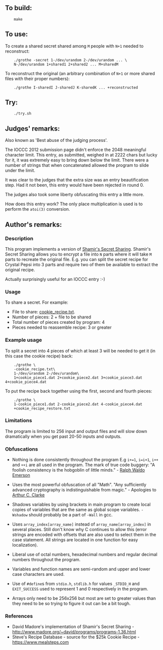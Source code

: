## To build:

```<!---sh-->
    make
```


## To use:

To create a shared secret shared among `M` people with `N+1` needed to reconstruct:

```<!---sh-->
    ./grothe -secret 1-/dev/urandom 2-/dev/urandom ... \
	N-/dev/urandom 1+shared1 2+shared2 ... M+sharedM
```

To reconstruct the original (an arbitrary combination of `N+1` or
more shared files with their proper numbers):

```<!---sh-->
    ./grothe I-sharedI J-sharedJ K-sharedK ... +reconstructed
```


## Try:

```<!---sh-->
    ./try.sh
```


## Judges' remarks:

Also known as 'Best abuse of the judging process'.

The IOCCC 2012 submission page didn't enforce the 2048 meaningful character
limit.  This entry, as submitted, weighed in at 2222 chars but lucky for it, it
was extremely easy to bring down below the limit.  There were a number of
strings that when concatenated allowed the program to slide under the limit.

It was clear to the judges that the extra size was an entry beautification step.
Had it not been, this entry would have been rejected in round 0.

The judges also took some liberty obfuscating this entry a little more.

How does this entry work? The only place multiplication is used is
to perform the `atoi(3)` conversion.


## Author's remarks:

### Description

This program implements a version of [Shamir's Secret
Sharing](http://en.wikipedia.org/wiki/Shamir%27s_Secret_Sharing).  Shamir's Secret
Sharing allows you to encrypt a file into `N` parts where it will take `M` parts to
recreate the original file.  E.g. you can split the secret recipe for Crystal Pepsi
into 3 parts and require two of them be available to extract the original recipe.

Actually surprisingly useful for an IOCCC entry :-)


### Usage

To share a secret. For example:

- File to share: [cookie_recipe.txt](cookie_recipe.txt).
- Number of pieces: 2 + file to be shared
- Total number of pieces created by program: 4
- Pieces needed to reassemble recipe: 3 or greater


### Example usage

To split a secret into 4 pieces of which at least 3 will be needed to get it (in
this case the cookie recipe) back:

```<!---sh-->
    ./grothe \
	-cookie_recipe.txt\
	1-/dev/urandom 2-/dev/urandom\
	1+cookie_piece1.dat 2+cookie_piece2.dat 3+cookie_piece3.dat 4+cookie_piece4.dat
```

To put the recipe back together using the first, second and fourth pieces:

```<!---sh-->
    ./grothe \
	1-cookie_piece1.dat 2-cookie_piece2.dat 4-cookie_piece4.dat
	+cookie_recipe_restore.txt
```


### Limitations

The program is limited to 256 input and output files and will slow down
dramatically when you get past 20-50 inputs and outputs.

### Obfuscations

* Nothing is done consistently throughout the program E.g `i+=1`, `i=i+1`, `i++`
and `++i` are all used in the program.  The mark of true code buggery: "A
foolish consistency is the hobgoblin of little minds." - [Ralph Waldo
Emerson](https://en.wikipedia.org/wiki/Ralph_Waldo_Emerson)

* Uses the most powerful obfuscation of all "Math".  "Any sufficiently advanced
cryptography is indistinguishable from magic." - Apologies to [Arthur C.
Clarke](https://en.wikipedia.org/wiki/Arthur_C._Clarke)

* Shadows variables by using brackets in main program to create local copies of
variables that are the same as global scope variables.  `-Wshadow` should
probably be a part of `-Wall` in gcc.

* Uses `array_index[array_name]` instead of `array_name[array_index]` in several
places.  Still don't know why C continues to allow this (error strings are
encoded with offsets that are also used to select them in the case statement.
All strings are located in one function for easy localization).

* Liberal use of octal numbers, hexadecimal numbers and regular decimal numbers
throughout the program.

* Variables and function names are semi-random and upper and lower case
characters are used.

* Use of `#define`s from `stdio.h`, `stdlib.h` for values `_STDIO_H` and
`EXIT_SUCCESS` used to represent 1 and 0 respectively in the program.

* Arrays only need to be 256x256 but most are set to greater values than they
need to be so trying to figure it out can be a bit tough.


### References

* David Madore's implementation of Shamir's Secret Sharing - <http://www.madore.org/~david/programs/programs-1.36.html>
* Steve's Recipe Database - source for the $25k Cookie Recipe - <https://www.mealsteps.com>


<!--

    Copyright © 1984-2024 by Landon Curt Noll. All Rights Reserved.

    You are free to share and adapt this file under the terms of this license:

	Creative Commons Attribution-ShareAlike 4.0 International (CC BY-SA 4.0)

    For more information, see:

	https://creativecommons.org/licenses/by-sa/4.0/

-->
